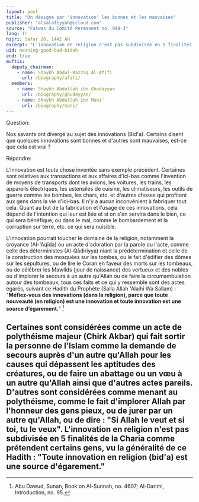 ```yaml
---
layout: post
title: "On désigne par 'innovation' les bonnes et les mauvaises"
publisher: "alsalafiyyah@icloud.com"
source: "Fatwas du Comité Permanent no. 948-3"
lang: fr
hijri: Safar 20, 1442 AH
excerpt: "L'innovation en religion n'est pas subdivisée en 5 finalités de la Charia comme prétendent certains gens, vu la généralité de ce Hadith: Toute innovation en religion (bid'a) est une source d'égarement."
uid: meaning-good-bad-bidah
end: true
muftis:
  deputy_chairman:
    - name: Shaykh Abdul-Razzaq Al-Afifi
      url: /biography/afifi/
  members: 
    - name: Shaykh Abdullah ibn Ghudayyan
      url: /biography/ghudayyan/
    - name: Shaykh Abdullah ibn Mani'
      url: /biography/mani/
---
```


Question:

Nos savants ont divergé au sujet des innovations (Bid'a). Certains disent que quelques innovations sont bonnes et d'autres sont mauvaises, est-ce que cela est vrai ?

Répondre:

L'innovation est toute chose inventée sans exemple précédent. Certaines sont relatives aux transactions et aux affaires d'ici-bas comme l'invention de moyens de transports dont les avions, les voitures, les trains, les appareils électriques, les ustensiles de cuisine, les climatiseurs, les outils de guerre comme les bombes, les chars, etc. et d'autres choses qui profitent aux gens dans la vie d'ici-bas. Il n'y a aucun inconvénient à fabriquer tout cela. Quant au but de la fabrication et l'usage de ces innovations, cela dépend de l'intention qui leur est liée et si on s'en servira dans le bien, ce qui sera bénéfique, ou dans le mal, comme le bombardement et la corruption sur terre, etc. ce qui sera nuisible.

L'innovation pourrait toucher le domaine de la religion, notamment la croyance (Al-'Aqîda) ou un acte d'adoration par la parole ou l'acte, comme celle des déterministes (Al-Qâdiriyya) niant la prédétermination et celle de la construction des mosquées sur les tombes, ou le fait d'édifier des dômes sur les sépultures, ou de lire le Coran en faveur des morts sur les tombeaux, ou de célébrer les Mawlîds (jour de naissance) des vertueux et des nobles ou d'implorer le secours à un autre qu'Allah ou de faire la circumambulation autour des tombeaux, tous ces faits et ce qui y ressemble sont des actes égarés, suivant ce Hadith du Prophète (Salla Allah 'Alaihi Wa Sallam) : "**Méfiez-vous des innovations (dans la religion), parce que toute nouveauté (en religion) est une innovation et toute innovation est une source d’égarement.**" [^1] 

Certaines sont considérées comme un acte de polythéisme majeur (Chirk Akbar) qui fait sortir la personne de l'Islam comme la demande de secours auprès d'un autre qu'Allah pour les causes qui dépassent les aptitudes des créatures, ou de faire un abattage ou un vœu à un autre qu'Allah ainsi que d'autres actes pareils. D'autres sont considérées comme menant au polythéisme, comme le fait d'implorer Allah par l'honneur des gens pieux, ou de jurer par un autre qu'Allah, ou de dire : "Si Allah le veut et si toi, tu le veux". L'innovation en religion n'est pas subdivisée en 5 finalités de la Charia comme prétendent certains gens, vu la généralité de ce Hadith : "**Toute innovation en religion (bid'a) est une source d'égarement.**"
---

[^1]: Abu Dawud, Sunan, Book on Al-Sunnah, no. 4607; Al-Darimi, Introduction, no. 95.
